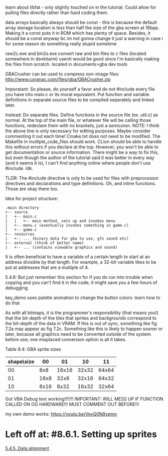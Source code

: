 learn about libfat - only slightly touched on in the tutorial. Could allow for pulling files directly rather than hard coding them.

data arrays basically always should be const - this is because the default array storage location is less than half the size of the gba screen at 16bpp. Making it a const puts it in ROM which has plenty of space.
Besides, it should be a const anyway bc im not gonna change it
just a warning in case i for some reason do something really stupid sometime

raw2c.exe and bin2s.exe convert raw and bin files to c files (located somewhere in devkitarm)
usenti would be good since I'm basically making the files from scratch. located in documents>gba dev tools

GBACrusher can be used to compress non-image files:
http://www.coranac.com/files/gba/GBACrusher.zip



Imporatant:
So please, do yourself a favor and do not #include every file you have into main.c or its moral equivalent. Put function and variable definitions in separate source files to be compiled separately and linked later.

Instead:
Do separate files. Define functions in the source file (ex. util.c) as normal.
At the top of the main file, or whatever file will be calling those functions, redeclare them with no brackets, just a semicolon.
NOTE: I think the above line is only necessary for editing purposes. Maybe consider commenting it out each time!
Cmake.txt does not need to be modified. The Makefile in multiple_code_files should work.
CLion should be able to handle this without errors if you declare at the top. However, you won't be able to get documentation or source information.
There might be a way to fix this, but even though the author of the tutorial said it was better in every way (and it seems it is), I can't find anything online where people don't use #include. Idk.

TLDR: The #include directive is only to be used for files with preprocessor directives and declarations and type definitions. Oh, and inline functions. Those are okay there too.


Idea for project structure:

```
.main directory
+-- source
|   +-- main.c
|   |   +-- main method, sets up and invokes menu
|   +-- menu.c (eventually invokes something in game.c)
|   +-- game.c
+-- resources
|   +-- ... (binary data for gba to use, gfx sound etc)
+-- external (think of better name)
|   +-- ... (contains viewable graphics and sound)
```

It is often beneficial to have a variable of a certain length to start at an address divisible by that length. For example, a 32-bit variable likes to be put at addresses that are a multiple of 4.

5.4.6: But just remember this section for if you do run into trouble when copying and you can't find it in the code; it might save you a few hours of debugging.

key_demo uses palette animation to change the button colors: learn how to do that

As with all bitmaps, it is the programmer's responsibility (that means you!) that the bit-depth of the tiles that sprites and backgrounds correspond to the bit-depth of the data in VRAM. If this is out of sync, something like fig 7.2a may appear as fig 7.2c. Something like this is likely to happen sooner or later, because all graphics need to be converted outside of the system before use; one misplaced conversion option is all it takes.


Table 8.4: GBA sprite sizes

| shape\size |   00  |   01  |   10  |   11  |
|------------|-------|-------|-------|-------|
|     00     |  8x8  | 16x16 | 32x32 | 64x64 |
|     01     | 16x8  | 32x8  | 32x16 | 64x32 |
|     10     |  8x16 |  8x32 | 16x32 | 32x64 |

Got VBA Debug text working!!!!!!! IMPORTANT: WILL MESS UP IF FUNCTION CALLED ON OG HARDWARE!!! MUST COMMENT OUT BEFORE!!!

my own demo works: https://youtu.be/VevQ0N8ypmo

# Left off at: #8.6.1. Setting up sprites
[5.4.5. Data alignment][1]

[1]: https://www.coranac.com/tonc/text/bitmaps.htm#ssec-data-align